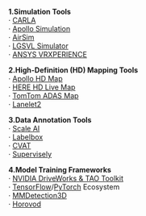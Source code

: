 **1.Simulation Tools**  
   · [CARLA](https://carla.org)  
   · [Apollo Simulation](https://apollo.auto)  
   · [AirSim](https://github.com/Microsoft/AirSim)  
   · [LGSVL Simulator](https://www.lgsvlsimulator.com)  
   · [ANSYS VRXPERIENCE](https://www.ansys.com/products/electronics/ansys-vrxperience)  


​**2.High-Definition (HD) Mapping Tools**  
   · [Apollo HD Map](https://apollo.auto)  
   · [HERE HD Live Map](https://www.here.com)  
   · [TomTom ADAS Map](https://www.tomtom.com)  
   · [Lanelet2](https://github.com/fzi-forschungszentrum-informatik/Lanelet2)  


**3.Data Annotation Tools**  
   · [Scale AI](https://scale.com)  
   · [Labelbox](https://labelbox.com)  
   · [CVAT](https://cvat.org)  
   · [Supervisely](https://supervisely.com) 

**4.Model Training Frameworks**  
   · [NVIDIA DriveWorks & TAO Toolkit](https://developer.nvidia.com/drive)  
   · [TensorFlow](https://www.tensorflow.org)/[PyTorch](https://pytorch.org) Ecosystem  
   · [MMDetection3D](https://github.com/open-mmlab/mmdetection3d)  
   · [Horovod](https://github.com/horovod/horovod)  
